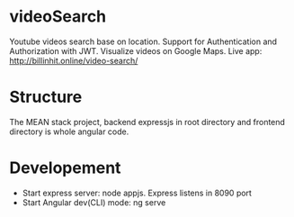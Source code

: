 # videoSearch
Youtube videos search base on location. Support for Authentication and Authorization with JWT. Visualize videos on Google Maps. Live app: http://billinhit.online/video-search/
# Structure
The MEAN stack project, backend expressjs in root directory and frontend directory is whole angular code.
# Developement
- Start express server: node appjs. Express listens in 8090 port
- Start Angular dev(CLI) mode: ng serve
